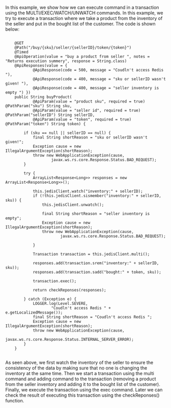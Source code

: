 In this example, we show how we can execute command in a transaction using the MULTI/EXEC/WATCH/UNWATCH commands. In this example, we try to execute a transaction where we take a product from the inventory of the seller and put in the bought list of the customer. The code is shown below:

````

    @GET
	@Path("/buy/{sku}/seller/{sellerID}/token/{token}")
	@Timed
	@ApiOperation(value = "buy a product from seller ", notes = "Returns execution summery", response = String.class)
	@ApiResponses(value = {
			@ApiResponse(code = 500, message = "Coudln't access Redis "),
			@ApiResponse(code = 400, message = "sku or sellerID wasn't given! "),
			@ApiResponse(code = 400, message = "seller inventory is empty ") })
	public String buyProduct(
			@ApiParam(value = "product sku", required = true) @PathParam("sku") String sku,
			@ApiParam(value = "seller id", required = true) @PathParam("sellerID") String sellerID,
			@ApiParam(value = "token", required = true) @PathParam("token") String token) {

		if (sku == null || sellerID == null) {
			final String shortReason = "sku or sellerID wasn't given!";
			Exception cause = new IllegalArgumentException(shortReason);
			throw new WebApplicationException(cause,
					javax.ws.rs.core.Response.Status.BAD_REQUEST);
		}

		try {
			ArrayList<Response<Long>> responses = new ArrayList<Response<Long>>();

			this.jedisClient.watch("inventory:" + sellerID);
			if (!this.jedisClient.sismember("inventory:" + sellerID, sku)) {
				this.jedisClient.unwatch();

				final String shortReason = "seller inventory is empty";
				Exception cause = new IllegalArgumentException(shortReason);
				throw new WebApplicationException(cause,
						javax.ws.rs.core.Response.Status.BAD_REQUEST);

			}

			Transaction transaction = this.jedisClient.multi();

			responses.add(transaction.srem("inventory:" + sellerID, sku));
			responses.add(transaction.sadd("bought:" + token, sku));

			transaction.exec();

			return checkReponses(responses);

		} catch (Exception e) {
			LOGGER.log(Level.SEVERE,
					"Coudln't access Redis " + e.getLocalizedMessage());
			final String shortReason = "Coudln't access Redis ";
			Exception cause = new IllegalArgumentException(shortReason);
			throw new WebApplicationException(cause,
					javax.ws.rs.core.Response.Status.INTERNAL_SERVER_ERROR);
		}
	}
	
````

As seen above, we first watch the inventory of the seller to ensure the consistency of the data by making sure that no one is changing the inventory at the same time. Then we start a transaction using the multi command and adding command to the transaction (removing a product from the seller inventory and adding it to the bought list of the customer). Finally, we execute the transaction using the exec command. Later we can check the result of executing this transaction using the checkReponses() function.


